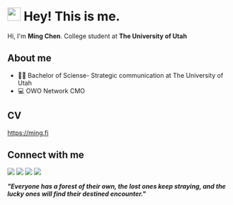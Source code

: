 <h1><img src="https://emojis.slackmojis.com/emojis/images/1531849430/4246/blob-sunglasses.gif?1531849430" width="30"/> Hey! This is me.</h1>

Hi, I'm **Ming Chen**. College student at **The University of Utah**

## About me

-  👨‍🎓 Bachelor of Sciense- Strategic communication at The University of Utah 
-  💻 OWO Network CMO 

## CV
 https://ming.fi
## Connect with me
<p>
  <a href="https://t.me/mingisme"><img src="https://img.shields.io/badge/Telegram-2CA5E0?style=for-the-badge&logo=telegram&logoColor=white" /></a>
  <a href="https://twitter.com/Will_chenming"><img src="https://img.shields.io/badge/Twitter-1DA1F2?style=for-the-badge&logo=twitter&logoColor=white" /></a>
  <a href="https://www.instagram.com/mingchen_official/"><img src="https://img.shields.io/badge/Instagram-E4405F?style=for-the-badge&logo=instagram&logoColor=white" /></a>
  <a href="https://discordapp.com/users/Ming#3477"><img src="https://img.shields.io/badge/Discord-000000?style=for-the-badge&logo=discord&logoColor=white" /></a>
</p>

<em><b>"Everyone has a forest of their own, the lost ones keep straying, and the lucky ones will find their destined encounter."</b></em>
